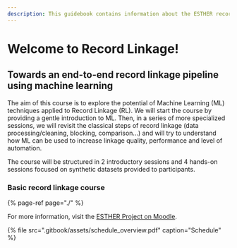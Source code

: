 ```yaml
---
description: This guidebook contains information about the ESTHER record linkage workshop
---
```


# Welcome to Record Linkage!

## Towards an end-to-end record linkage pipeline using machine learning

The aim of this course is to explore the potential of Machine Learning \(ML\) techniques applied to Record Linkage \(RL\). We will start the course by providing a gentle introduction to ML. Then, in a series of more specialized sessions, we will revisit the classical steps of record linkage \(data processing/cleaning, blocking, comparison...\) and will try to understand how ML can be used to increase linkage quality, performance and level of automation.

The course will be structured in 2 introductory sessions and 4 hands-on sessions focused on synthetic datasets provided to participants.

### Basic record linkage course

{% page-ref page="./" %}

For more information, visit the [ESTHER Project on Moodle](https://swisstph.ecampus.ssphplus.ch/course/view.php?id=338).

{% file src=".gitbook/assets/schedule\_overview.pdf" caption="Schedule" %}

